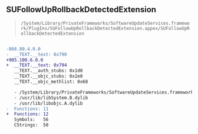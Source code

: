 ## SUFollowUpRollbackDetectedExtension

> `/System/Library/PrivateFrameworks/SoftwareUpdateServices.framework/PlugIns/SUFollowUpRollbackDetectedExtension.appex/SUFollowUpRollbackDetectedExtension`

```diff

-868.80.4.0.0
-  __TEXT.__text: 0x790
+905.100.6.0.0
+  __TEXT.__text: 0x794
   __TEXT.__auth_stubs: 0x1d0
   __TEXT.__objc_stubs: 0x2e0
   __TEXT.__objc_methlist: 0x68

   - /System/Library/PrivateFrameworks/SoftwareUpdateServices.framework/SoftwareUpdateServices
   - /usr/lib/libSystem.B.dylib
   - /usr/lib/libobjc.A.dylib
-  Functions: 11
+  Functions: 12
   Symbols:   56
   CStrings:  50
 

```
